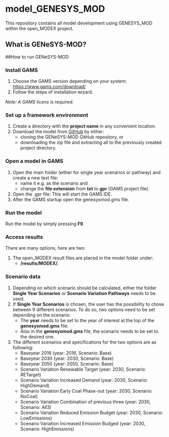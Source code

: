 # model_GENESYS_MOD
This repository contains all model development using GENESYS_MOD within the open_MODEX project.

## What is GENeSYS-MOD?


##How to run GENeSYS-MOD

### Install GAMS

1. Choose the GAMS version depending on your system: https://www.gams.com/download/
2. Follow the steps of installation wizard.

*Note: A GAMS licens is required.*

### Set up a framework environment

1. Create a directory with the __project name__ in any convenient location.
2. Download the model from [GitHub](https://github.com/open-modex/model_GENeSYS-MOD) by either:
	- cloning the GENeSYS-MOD GitHub repository, or
	- downloading the zip file and extracting all to the previously created project directory.
	
### Open a model in GAMS

1. Open the main folder (either for single year scenarios or pathway) and create a new text file:
	- name it e.g. as the scenario and
	- change the __file extension__ from __txt__ to __gpr__ (GAMS project file).
2. Open the .gpr file: This will start the GAMS IDE.
3. After the GAMS startup open the genesysmod.gms file.

### Run the model

Run the model by simply pressing __F9__.

### Access results

There are many options, here are two:
1. The open_MODEX result files are placed in the model folder under:
	- __/results/MODEX/__.

### Scenario data

1. Depending on which scenario should be calculated, either the folder __Single Year Scenarios__ or __Scenario Variation Pathways__ needs to be used.
2. If __Single Year Scenarios__ is chosen, the user has the possibility to chose between 9 different scenarios. To do so, two options need to be set depending on the scenario:
	- The __year__ needs to be set to the year of interest at the top of the __genesysmod.gms__ file.
	- Also in the __genesysmod.gms__ file, the scenario needs to be set to the desired one.
3. The different scenarios and specifications for the two options are as following:
	- Baseyear 2016 (year: 2016, Scenario: Base)
	- Baseyear 2030 (year: 2030, Scenario: Base)
	- Baseyear 2050 (year: 2050, Scenario: Base)
	- Scenario Variation Renewable Target (year: 2030, Scenario: RETarget)
	- Scenario Variation Increased Demand (year: 2030, Scenario: HighDemand)
	- Scenario Variation Early Coal Phase-out (year: 2030, Scenario: NoCoal)
	- Scenario Variation Combination of previous three (year: 2030, Scenario: All3)
	- Scenario Variation Reduced Emission Budget (year: 2030, Scenario: LowEmissions)
	- Scenario Variation Increased Emission Budged (year: 2030, Scenario: HighEmissions)